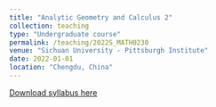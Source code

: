 ```yaml
---
title: "Analytic Geometry and Calculus 2"
collection: teaching
type: "Undergraduate course"
permalink: /teaching/2022S_MATH0230
venue: "Sichuan University - Pittsburgh Institute"
date: 2022-01-01
location: "Chengdu, China"
---
```

[Download syllabus here](http://Liuchao-JIN.github.io/files/2022S_MATH0230.pdf)
